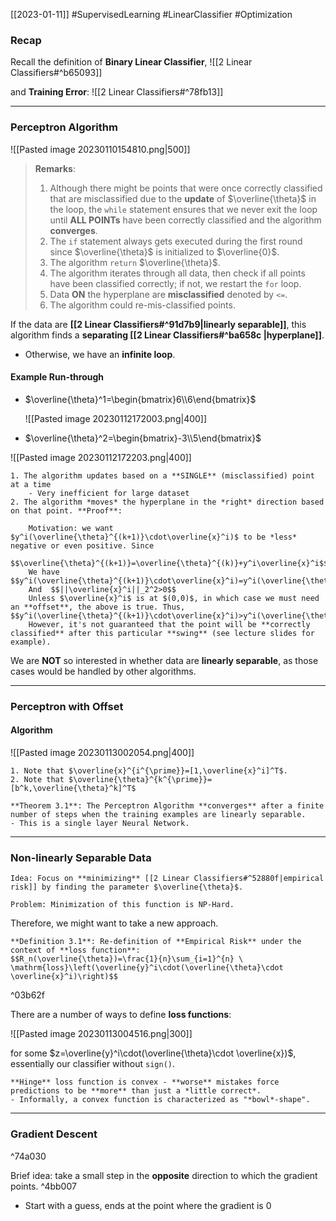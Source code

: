 [[2023-01-11]] #SupervisedLearning #LinearClassifier #Optimization 

### Recap
Recall the definition of **Binary Linear Classifier**, 
![[2 Linear Classifiers#^b65093]]

and **Training Error**:
![[2 Linear Classifiers#^78fb13]]

---

### Perceptron Algorithm

![[Pasted image 20230110154810.png|500]]

> **Remarks**:
> 1. Although there might be points that were once correctly classified that are misclassified due to the **update** of $\overline{\theta}$ in the loop, the `while` statement ensures that we never exit the loop until **ALL POINTs** have been correctly classified and the algorithm **converges**.
> 2. The `if` statement always gets executed during the first round since $\overline{\theta}$ is initialized to $\overline{0}$.
> 3. The algorithm `return` $\overline{\theta}$.
> 4. The algorithm iterates through all data, then check if all points have been classified correctly; if not, we restart the `for` loop.
> 5. Data **ON** the hyperplane are **misclassified** denoted by `<=`.
> 6. The algorithm could re-mis-classified points.

If the data are **[[2 Linear Classifiers#^91d7b9|linearly separable]]**, this algorithm finds a **separating [[2 Linear Classifiers#^ba658c |hyperplane]]**.
- Otherwise, we have an **infinite loop**.

#### Example Run-through
- $\overline{\theta}^1=\begin{bmatrix}6\\6\end{bmatrix}$

	![[Pasted image 20230112172003.png|400]]

- $\overline{\theta}^2=\begin{bmatrix}-3\\5\end{bmatrix}$

![[Pasted image 20230112172203.png|400]]


```ad-note
1. The algorithm updates based on a **SINGLE** (misclassified) point at a time
	- Very inefficient for large dataset
2. The algorithm *moves* the hyperplane in the *right* direction based on that point. **Proof**:

	Motivation: we want $y^i(\overline{\theta}^{(k+1)}\cdot\overline{x}^i)$ to be *less* negative or even positive. Since
 		$$\overline{\theta}^{(k+1)}=\overline{\theta}^{(k)}+y^i\overline{x}^i$$
 	We have $$y^i(\overline{\theta}^{(k+1)}\cdot\overline{x}^i)=y^i(\overline{\theta}^{(k)}\cdot\overline{x}^i)+||\overline{x}^i||_2^2$$
 	And  $$||\overline{x}^i||_2^2>0$$
 	Unless $\overline{x}^i$ is at $(0,0)$, in which case we must need an **offset**, the above is true. Thus, $$y^i(\overline{\theta}^{(k+1)}\cdot\overline{x}^i)>y^i(\overline{\theta}^{(k)}\cdot\overline{x}^i)$$
 	However, it's not guaranteed that the point will be **correctly classified** after this particular **swing** (see lecture slides for example).
```

We are **NOT** so interested in whether data are **linearly separable**, as those cases would be handled by other algorithms.

---

### Perceptron with Offset

#### Algorithm

![[Pasted image 20230113002054.png|400]]

```ad-note
1. Note that $\overline{x}^{i^{\prime}}=[1,\overline{x}^i]^T$.
2. Note that $\overline{\theta}^{k^{\prime}}=[b^k,\overline{\theta}^k]^T$
```

```ad-important
**Theorem 3.1**: The Perceptron Algorithm **converges** after a finite number of steps when the training examples are linearly separable.
- This is a single layer Neural Network.
```

---

### Non-linearly Separable Data

```ad-question
Idea: Focus on **minimizing** [[2 Linear Classifiers#^52880f|empirical risk]] by finding the parameter $\overline{\theta}$.

Problem: Minimization of this function is NP-Hard.
```

Therefore, we might want to take a new approach.

```ad-important
**Definition 3.1**: Re-definition of **Empirical Risk** under the context of **loss function**:
$$R_n(\overline{\theta})=\frac{1}{n}\sum_{i=1}^{n} \ \mathrm{loss}\left(\overline{y}^i\cdot(\overline{\theta}\cdot \overline{x}^i)\right)$$
```

^03b62f

There are a number of ways to define **loss functions**:

![[Pasted image 20230113004516.png|300]]

for some $z=\overline{y}^i\cdot(\overline{\theta}\cdot \overline{x})$, essentially our classifier without `sign()`.

```ad-note
**Hinge** loss function is convex - **worse** mistakes force predictions to be **more** than just a *little correct*.
- Informally, a convex function is characterized as "*bowl*-shape".
```

---

### Gradient Descent

^74a030

Brief idea: take a small step in the **opposite** direction to which the gradient points. ^4bb007
- Start with a guess, ends at the point where the gradient is 0

